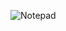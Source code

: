 ![Notepad](https://github.com/Abhijrathod/Notepad/assets/54209169/47f18ce3-2906-4983-a57e-2e4b74782c5c)

